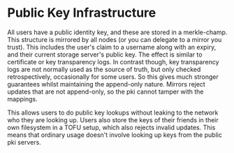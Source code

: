 # Public Key Infrastructure

All users have a public identity key, and these are stored in a merkle-champ. This structure is mirrored by all nodes (or you can delegate to a mirror you trust). This includes the user's claim to a username along with an expiry, and their current storage server's public key. The effect is similar to certificate or key transparency logs. In contrast though, key transparency logs are not normally used as the source of truth, but only checked retrospectively, occasionally for some users. So this gives much stronger guarantees whilst maintaining the append-only nature. Mirrors reject updates that are not append-only, so the pki cannot tamper with the mappings.

This allows users to do public key lookups without leaking to the network who they are looking up. Users also store the keys of their friends in their own filesystem in a TOFU setup, which also rejects invalid updates. This means that ordinary usage doesn't involve looking up keys from the public pki servers. 